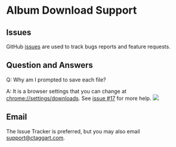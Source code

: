 # Album Download Support

## Issues

GitHub [issues](https://github.com/taggartsoftware/albumdownload/issues) are used to track bugs reports and feature requests.

## Question and Answers

Q: Why am I prompted to save each file?

A: It is a browser settings that you can change at [chrome://settings/downloads](chrome://settings/downloads). See [issue #17](https://github.com/taggartsoftware/albumdownload/issues/17) for more help.
<img src="https://user-images.githubusercontent.com/80104/78944248-b33dec00-7a7a-11ea-874b-3f3b665a18a6.png"/>

## Email

The Issue Tracker is preferred, but you may also email [support@ctaggart.com](mailto:support@ctaggart.com).